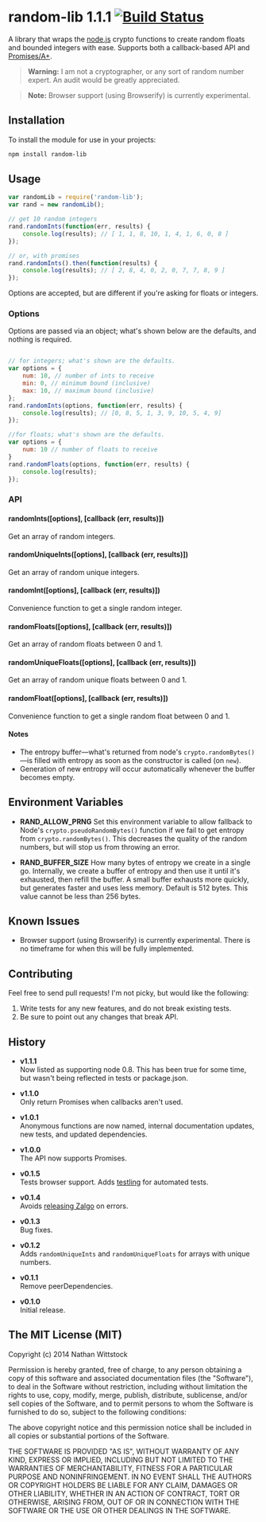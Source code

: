 # random-lib 1.1.1 [![Build Status](https://travis-ci.org/fardog/node-random-lib.svg)](https://travis-ci.org/fardog/node-random-lib)

A library that wraps the [node.js](http://nodejs.org) crypto functions to create random floats and bounded integers with ease. Supports both a callback-based API and [Promises/A+](http://promisesaplus.com/).

> **Warning:** I am not a cryptographer, or any sort of random number expert. An audit would be greatly appreciated.

> **Note:** Browser support (using Browserify) is currently experimental.

## Installation

To install the module for use in your projects:

```bash
npm install random-lib
```

## Usage

```js
var randomLib = require('random-lib');
var rand = new randomLib();

// get 10 random integers
rand.randomInts(function(err, results) {
	console.log(results); // [ 1, 1, 8, 10, 1, 4, 1, 6, 0, 8 ]
});

// or, with promises
rand.randomInts().then(function(results) {
	console.log(results); // [ 2, 8, 4, 0, 2, 0, 7, 7, 8, 9 ]
});
```

Options are accepted, but are different if you're asking for floats or integers.

### Options

Options are passed via an object; what's shown below are the defaults, and nothing is required.

```js

// for integers; what's shown are the defaults.
var options = {
	num: 10, // number of ints to receive
	min: 0, // minimum bound (inclusive)
	max: 10, // maximum bound (inclusive)
};
rand.randomInts(options, function(err, results) {
	console.log(results); // [0, 8, 5, 1, 3, 9, 10, 5, 4, 9]
});

//for floats; what's shown are the defaults.
var options = {
	num: 10 // number of floats to receive
}
rand.randomFloats(options, function(err, results) {
	console.log(results);
});
```

### API

#### randomInts([options], [callback (err, results)]) 

Get an array of random integers.

#### randomUniqueInts([options], [callback (err, results)])

Get an array of random unique integers.

#### randomInt([options], [callback (err, results)])

Convenience function to get a single random integer.

#### randomFloats([options], [callback (err, results)])

Get an array of random floats between 0 and 1.

#### randomUniqueFloats([options], [callback (err, results)])

Get an array of random unique floats between 0 and 1.

#### randomFloat([options], [callback (err, results)])

Convenience function to get a single random float between 0 and 1.


#### Notes

- The entropy buffer—what's returned from node's `crypto.randomBytes()`—is filled with entropy as soon as the constructor is called (on `new`).
- Generation of new entropy will occur automatically whenever the buffer becomes empty.

## Environment Variables

- **RAND_ALLOW_PRNG**
Set this environment variable to allow fallback to Node's `crypto.pseudoRandomBytes()` function if we fail to get entropy from `crypto.randomBytes()`. This decreases the quality of the random numbers, but will stop us from throwing an error.

- **RAND_BUFFER_SIZE**
How many bytes of entropy we create in a single go. Internally, we create a buffer of entropy and then use it until it's exhausted, then refill the buffer. A small buffer exhausts more quickly, but generates faster and uses less memory. Default is 512 bytes. This value cannot be less than 256 bytes.

## Known Issues

- Browser support (using Browserify) is currently experimental. There is no timeframe for when this will be fully implemented.

## Contributing

Feel free to send pull requests! I'm not picky, but would like the following:

1. Write tests for any new features, and do not break existing tests.
2. Be sure to point out any changes that break API.

## History

- **v1.1.1**  
Now listed as supporting node 0.8. This has been true for some time, but wasn't being reflected in tests or package.json.

- **v1.1.0**  
Only return Promises when callbacks aren't used.

- **v1.0.1**  
Anonymous functions are now named, internal documentation updates, new tests, and updated dependencies.

- **v1.0.0**  
The API now supports Promises.

- **v0.1.5**  
Tests browser support. Adds [testling](https://ci.testling.com/) for automated tests.

- **v0.1.4**  
Avoids [releasing Zalgo](http://blog.izs.me/post/59142742143/designing-apis-for-asynchrony) on errors.

- **v0.1.3**  
Bug fixes.

- **v0.1.2**  
Adds `randomUniqueInts` and `randomUniqueFloats` for arrays with unique numbers.

- **v0.1.1**  
Remove peerDependencies.

- **v0.1.0**  
Initial release.

## The MIT License (MIT)

Copyright (c) 2014 Nathan Wittstock

Permission is hereby granted, free of charge, to any person obtaining a copy of
this software and associated documentation files (the "Software"), to deal in
the Software without restriction, including without limitation the rights to
use, copy, modify, merge, publish, distribute, sublicense, and/or sell copies of
the Software, and to permit persons to whom the Software is furnished to do so,
subject to the following conditions:

The above copyright notice and this permission notice shall be included in all
copies or substantial portions of the Software.

THE SOFTWARE IS PROVIDED "AS IS", WITHOUT WARRANTY OF ANY KIND, EXPRESS OR
IMPLIED, INCLUDING BUT NOT LIMITED TO THE WARRANTIES OF MERCHANTABILITY, FITNESS
FOR A PARTICULAR PURPOSE AND NONINFRINGEMENT. IN NO EVENT SHALL THE AUTHORS OR
COPYRIGHT HOLDERS BE LIABLE FOR ANY CLAIM, DAMAGES OR OTHER LIABILITY, WHETHER
IN AN ACTION OF CONTRACT, TORT OR OTHERWISE, ARISING FROM, OUT OF OR IN
CONNECTION WITH THE SOFTWARE OR THE USE OR OTHER DEALINGS IN THE SOFTWARE.
